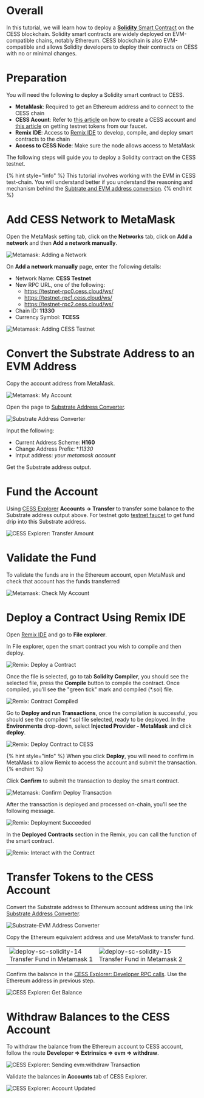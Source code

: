 # Overall

In this tutorial, we will learn how to deploy a [**Solidity** Smart Contract](https://docs.soliditylang.org/en/latest/introduction-to-smart-contracts.html) on the CESS blockchain. Solidity smart contracts are widely deployed on EVM-compatible chains, notably Ethereum. CESS blockchain is also EVM-compatible and allows Solidity developers to deploy their contracts on CESS with no or minimal changes.

# Preparation

You will need the following to deploy a Solidity smart contract to CESS.

- **MetaMask**: Required to get an Ethereum address and to connect to the CESS chain
- **CESS Acount**: Refer to [this article](../../community/cess-account.md) on how to create a CESS account and [this article](../guides/testnet-faucet.md) on getting testnet tokens from our faucet.
- **Remix IDE**: Access to [Remix IDE](https://remix.ethereum.org/) to develop, compile, and deploy smart contracts to the chain
- **Access to CESS Node**: Make sure the node allows access to MetaMask

The following steps will guide you to deploy a Solidity contract on the CESS testnet.

{% hint style="info" %}
This tutorial involves working with the EVM in CESS test-chain. You will understand better if you understand the reasoning and mechanism behind the [Subtrate and EVM address conversion](../guides/substrate-evm.md).
{% endhint %}

# Add CESS Network to MetaMask

Open the MetaMask setting tab, click on the **Networks** tab, click on **Add a network** and then **Add a network manually**.

![Metamask: Adding a Network](../../assets/developer/tutorials/deploy-sc-solidity/01.png)

On **Add a network manually** page, enter the following details:

- Network Name: **CESS Testnet**
- New RPC URL, one of the following:
   - <https://testnet-rpc0.cess.cloud/ws/>
   - <https://testnet-rpc1.cess.cloud/ws/>
   - <https://testnet-rpc2.cess.cloud/ws/>
- Chain ID: **11330**
- Currency Symbol: **TCESS**

![Metamask: Adding CESS Testnet](../../assets/developer/tutorials/deploy-sc-solidity/02.png)

# Convert the Substrate Address to an EVM Address

Copy the account address from MetaMask.

![Metamask: My Account](../../assets/developer/tutorials/deploy-sc-solidity/03.png)

Open the page to [Substrate Address Converter](https://hoonsubin.github.io/evm-substrate-address-converter).

![Substrate Address Converter](../../assets/developer/tutorials/deploy-sc-solidity/04.png)

Input the following:

- Current Address Scheme: **H160**
- Change Address Prefix: **11330*
- Intput address: *your metamask account*

Get the Substrate address output.

# Fund the Account

Using [CESS Explorer](https://testnet.cess.cloud/) **Accounts -> Transfer** to transfer some balance to the Substrate address output above. For testnet goto [testnet faucet](https://cess.cloud/faucet.html) to get fund drip into this Substrate address.

![CESS Explorer: Transfer Amount](../../assets/developer/tutorials/deploy-sc-solidity/05.png)

# Validate the Fund

To validate the funds are in the Ethereum account, open MetaMask and check that account has the funds transferred

![Metamask: Check My Account](../../assets/developer/tutorials/deploy-sc-solidity/06.png)

# Deploy a Contract Using Remix IDE

Open [Remix IDE](https://remix.ethereum.org/) and go to **File explorer**.

In File explorer, open the smart contract you wish to compile and then deploy.

![Remix: Deploy a Contract](../../assets/developer/tutorials/deploy-sc-solidity/07.png)

Once the file is selected, go to tab **Solidity Compiler**, you should see the selected file, press the **Compile** button to compile the contract. Once compiled, you’ll see the "green tick" mark and compiled (\*.sol) file.

![Remix: Contract Compiled](../../assets/developer/tutorials/deploy-sc-solidity/08.png)

Go to **Deploy and run Transactions**, once the compilation is successful, you should see the compiled \*.sol file selected, ready to be deployed. In the **Environments** drop-down, select **Injected Provider - MetaMask** and click **deploy**.

![Remix: Deploy Contract to CESS](../../assets/developer/tutorials/deploy-sc-solidity/09.png)

{% hint style="info" %}
When you click **Deploy**, you will need to confirm in MetaMask to allow Remix to access the account and submit the transaction.
{% endhint %}

Click **Confirm** to submit the transaction to deploy the smart contract.

![Metamask: Confirm Deploy Transaction](../../assets/developer/tutorials/deploy-sc-solidity/10.png)

After the transaction is deployed and processed on-chain, you’ll see the following message.

![Remix: Deployment Succeeded](../../assets/developer/tutorials/deploy-sc-solidity/11.png)

In the **Deployed Contracts** section in the Remix, you can call the function of the smart contract.

![Remix: Interact with the Contract](../../assets/developer/tutorials/deploy-sc-solidity/12.png)

# Transfer Tokens to the CESS Account

Convert the Substrate address to Ethereum account address using the link [Substrate Address Converter](https://hoonsubin.github.io/evm-substrate-address-converter).

![Substrate-EVM Address Converter](../../assets/developer/tutorials/deploy-sc-solidity/13.png)

Copy the Ethereum equivalent address and use MetaMask to transfer fund.

<table>
  <tr>
    <td>
      <img src="../../assets/developer/tutorials/deploy-sc-solidity/14.png" alt="deploy-sc-solidity-14"/>
      <br/>Transfer Fund in Metamask 1
    </td>
    <td>
      <img src="../../assets/developer/tutorials/deploy-sc-solidity/15.png" alt="deploy-sc-solidity-15"/>
      <br/>Transfer Fund in Metamask 2
    </td>
  </tr>
</table>

Confirm the balance in the [CESS Explorer: Developer RPC calls](https://testnet.cess.cloud/#/rpc). Use the Ethereum address in previous step.

![CESS Explorer: Get Balance](../../assets/developer/tutorials/deploy-sc-solidity/16.png)

# Withdraw Balances to the CESS Account

To withdraw the balance from the Ethereum account to CESS account, follow the route **Developer => Extrinsics => evm => withdraw**.

![CESS Explorer: Sending evm:withdraw Transaction](../../assets/developer/tutorials/deploy-sc-solidity/17.png)

Validate the balances in **Accounts** tab of CESS Explorer.

![CESS Explorer: Account Updated](../../assets/developer/tutorials/deploy-sc-solidity/18.png)
